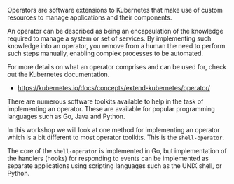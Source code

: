 Operators are software extensions to Kubernetes that make use of custom resources to manage applications and their components.

An operator can be described as being an encapsulation of the knowledge required to manage a system or set of services. By implementing such knowledge into an operator, you remove from a human the need to perform such steps manually, enabling complex processes to be automated.

For more details on what an operator comprises and can be used for, check out the Kubernetes documentation.

* https://kubernetes.io/docs/concepts/extend-kubernetes/operator/

There are numerous software toolkits available to help in the task of implementing an operator. These are available for popular programming languages such as Go, Java and Python.

In this workshop we will look at one method for implementing an operator which is a bit different to most operator toolkits. This is the ``shell-operator``.

The core of the ``shell-operator`` is implemented in Go, but implementation of the handlers (hooks) for responding to events can be implemented as separate applications using scripting languages such as the UNIX shell, or Python.
